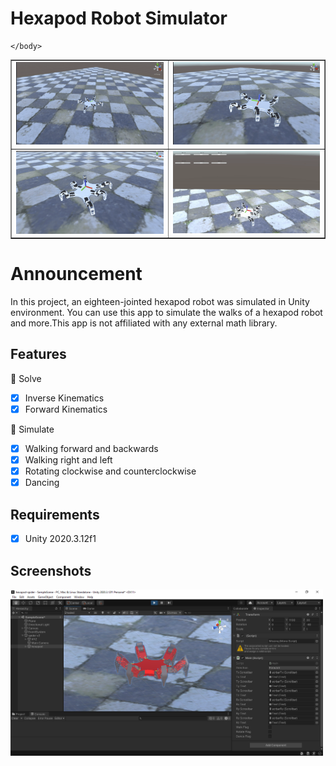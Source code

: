 # Hexapod Robot Simulator 
<table border="1">
    <body>
        <tr>
            <td><img src="https://github.com/enesvardar/hexapod-spider/blob/main/images/walk.gif" width="500"/></td>
            <td><img src="https://github.com/enesvardar/hexapod-spider/blob/main/images/rotation.gif" width="500"/></td>
        </tr>
        <tr>
            <td><img src="https://github.com/enesvardar/hexapod-spider/blob/main/images/dance.gif" width="500"/></td>
            <td><img src="https://github.com/enesvardar/hexapod-spider/blob/main/images/coordinate system.gif" width="500"/></td>
        </tr>
        
    </body>
</table>


# Announcement

In this project, an eighteen-jointed hexapod robot was simulated in Unity environment. You can use this app to simulate the walks of a hexapod robot and more.This app is not affiliated with any external math library. 

## Features

🎉 Solve

- [x] Inverse Kinematics
- [x] Forward Kinematics

🎉 Simulate

- [x] Walking forward and backwards
- [x] Walking right and left
- [x] Rotating clockwise and counterclockwise
- [x] Dancing

## Requirements

- [x] Unity 2020.3.12f1 

## Screenshots

<img src="https://github.com/enesvardar/hexapod-spider/blob/main/images/spider.png" width="500"/>


